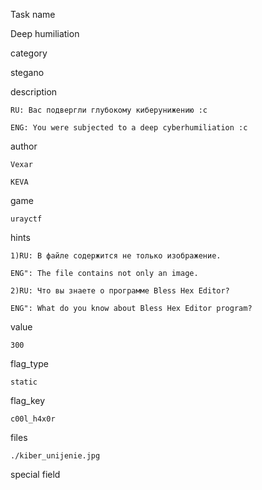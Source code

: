 Task name

   Deep humiliation

category

   stegano

description

    RU: Вас подвергли глубокому киберунижению :c

    ENG: You were subjected to a deep cyberhumiliation :c

author

    Vexar

    KEVA

game

    urayctf

hints

    1)RU: В файле содержится не только изображение.

    ENG": The file contains not only an image.

    2)RU: Что вы знаете о программе Bless Hex Editor?

    ENG": What do you know about Bless Hex Editor program?

value

    300

flag_type

    static

flag_key

    c00l_h4x0r

files

    ./kiber_unijenie.jpg

special field

    


